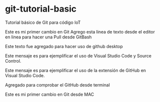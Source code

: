 # git-tutorial-basic
Tutorial básico de Git para código IoT

Este es mi primer cambio en Git
Agrego esta linea de texto desde el editor en linea para hacer una Pull desde GitBash

Este texto fue agregado para hacer uso de github desktop

Este mensaje es para ejemplificar el uso de Visual Studio Code y Source Control.

Este mensaje es para ejemplificar el uso de la extensión de GitHub en Visual Studio Code.

Agregado para comprobar el GitHub desde terminal











Este es mi primer cambio en Git desde MAC
